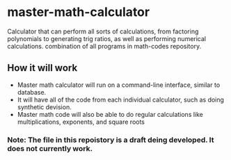 # master-math-calculator
Calculator that can perform all sorts of calculations, from factoring polynomials to generating trig ratios, as well as performing numerical calculations. combination of all programs in math-codes repository.
## How it will work
 - Master math calculator will run on a command-line interface, similar to database.
 - It will have all of the code from each individual calculator, such as doing synthetic devision.
 - Master math code will also be able to do regular calculations like multiplications, exponents, and square roots 
### Note: The file in this repoistory is a draft deing developed. It does not currently work.
